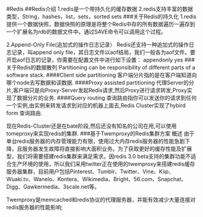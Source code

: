 #Redis
##Redis介绍
1.redis是一个带持久化的缓存数据
2.redis支持丰富的数据类型，String，hashes，list，sets，sorted sets
###关于Redis的持久化
1.redis提供一个数据快照，数据快照的原理是将整个Redis中存的所有数据遍历一遍存到一个扩展名为rdb的数据文件中。通过SAVE命令可以调用这个过程。

2.Append-Only File(追加式的操作日志记录）
Redis还支持一种追加式的操作日志记录，叫append only file，其日志文件以aof结局，我们一般各为aof文件。要开启aof日志的记录，你需要在配置文件中进行如下设置：
	appendonly yes
###关于Redis的数据散列
Partitioning can be responsibility of different parts of a software stack.
####Client side partitioning
客户端分片指的是在客户端知道向哪个node去写数据和读数据.
####Proxy assisted partitioning
代理Server的分片,客户端只是向Proxy-Server发起Redis请求,然后Proxy进行请求转发,Proxy实现了数据分片的业务.
####Query routing
查询路由指你可以发送你的请求到任何一个实例,由实例来转发请求到对应的机器上面去,Redis Cluster实现了hybird form 查询路由.


现在Redis-Cluster还是在bate阶段,然后还没有知名的公司在用,可以使用tomeproxy来实现redis的集群.
###基于Twemproxy的Redis集群方案
概述
由于单台redis服务器的内存管理能力有限，使用过大内存redis服务器的性能急剧下降，且服务器发生故障将直接影响大面积业务。为了获取更好的缓存性能及扩展型，我们将需要搭建redis集群来满足需求。因redis 3.0 beta支持的集群功能不适合生产环境的使用，所以我们采用twitter正在使用的twemproxy来搭建redis缓存服务器集群，目前用户包括Pinterest、Tumblr、Twitter、Vine、Kiip、Wuaki.tv、Wanelo、Kontera、Wikimedia、Bright、56.com、Snapchat、Digg、Gawkermedia、3scale.net等。

Twemproxy是memcached和redis协议的代理服务器，并能有效减少大量连接对redis服务器的性能影响;



